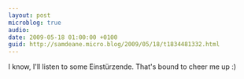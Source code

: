 ```yaml
---
layout: post
microblog: true
audio: 
date: 2009-05-18 01:00:00 +0100
guid: http://samdeane.micro.blog/2009/05/18/t1834481332.html
---
```

I know, I'll listen to some Einstürzende. That's bound to cheer me up :)
